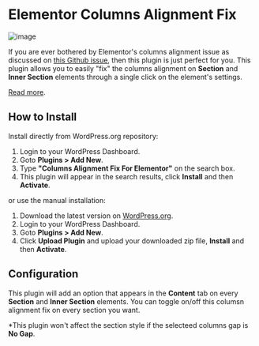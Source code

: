 # Elementor Columns Alignment Fix

![image](https://ps.w.org/columns-alignment-fix-for-elementor/assets/banner-1544x500.png?rev=1902471])

If you are ever bothered by Elementor's columns alignment issue as discussed on [this Github issue](https://github.com/pojome/elementor/issues/452), then this plugin is just perfect for you. This plugin allows you to easily "fix" the columns alignment on **Section** and **Inner Section** elements through a single click on the element's settings.

[Read more](https://wordpress.org/plugins/columns-alignment-fix-for-elementor).

## How to Install

Install directly from WordPress.org repository:

1. Login to your WordPress Dashboard.
2. Goto **Plugins > Add New**.
3. Type **"Columns Alignment Fix For Elementor"** on the search box.
4. This plugin will appear in the search results, click **Install** and then **Activate**.

or use the manual installation:

1. Download the latest version on [WordPress.org](https://wordpress.org/plugins/columns-alignment-fix-for-elementor).
2. Login to your WordPress Dashboard.
3. Goto **Plugins > Add New**.
4. Click **Upload Plugin** and upload your downloaded zip file, **Install** and then **Activate**.

## Configuration

This plugin will add an option that appears in the **Content** tab on every **Section** and **Inner Section** elements. You can toggle on/off this columsn alignment fix on every section you want.

*This plugin won't affect the section style if the selecteed columns gap is **No Gap**.
